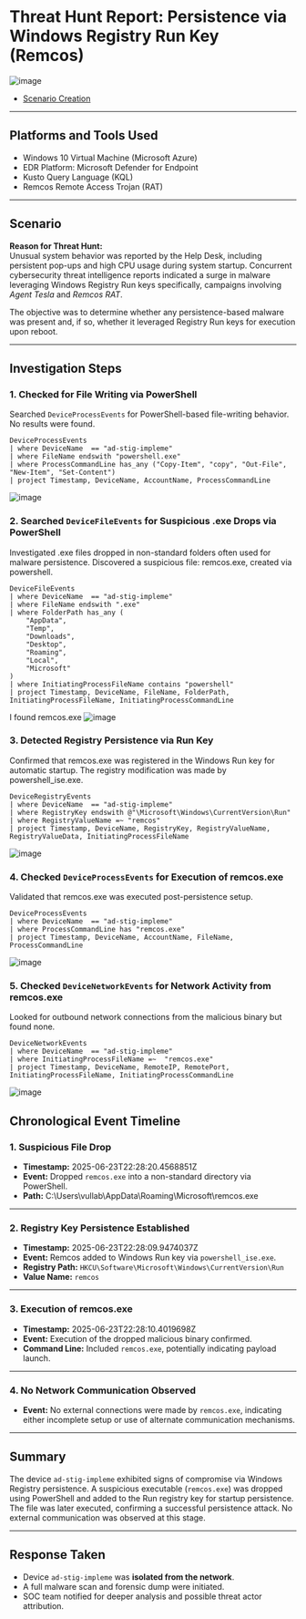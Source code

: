 # Threat Hunt Report: Persistence via Windows Registry Run Key (Remcos)

![image](https://github.com/user-attachments/assets/9d18a0b9-2c4c-4452-aea6-e0f99e176dbb)



- [Scenario Creation](https://github.com/aduragbemioo/Threat-Event-Persistence-via-Windows-Registry-Run-Key-/blob/main/scenario.md)

---

## Platforms and Tools Used

- Windows 10 Virtual Machine (Microsoft Azure)
- EDR Platform: Microsoft Defender for Endpoint
- Kusto Query Language (KQL)
- Remcos Remote Access Trojan (RAT)

---

## Scenario

**Reason for Threat Hunt:**  
Unusual system behavior was reported by the Help Desk, including persistent pop-ups and high CPU usage during system startup. Concurrent cybersecurity threat intelligence reports indicated a surge in malware leveraging Windows Registry Run keys specifically, campaigns involving *Agent Tesla* and *Remcos RAT*.  

The objective was to determine whether any persistence-based malware was present and, if so, whether it leveraged Registry Run keys for execution upon reboot.

---

## Investigation Steps

### 1. Checked for File Writing via PowerShell

Searched `DeviceProcessEvents` for PowerShell-based file-writing behavior. No results were found.

```kql
DeviceProcessEvents
| where DeviceName  == "ad-stig-impleme"
| where FileName endswith "powershell.exe"
| where ProcessCommandLine has_any ("Copy-Item", "copy", "Out-File", "New-Item", "Set-Content")
| project Timestamp, DeviceName, AccountName, ProcessCommandLine
```
![image](https://github.com/user-attachments/assets/a22e0aaf-fc3d-486f-8619-3af9875d6aa9)


### 2. Searched `DeviceFileEvents` for Suspicious .exe Drops via PowerShell

Investigated .exe files dropped in non-standard folders often used for malware persistence. Discovered a suspicious file: remcos.exe, created via powershell.
```kql
DeviceFileEvents
| where DeviceName  == "ad-stig-impleme"
| where FileName endswith ".exe"
| where FolderPath has_any (
    "AppData", 
    "Temp", 
    "Downloads", 
    "Desktop", 
    "Roaming", 
    "Local", 
    "Microsoft"
)
| where InitiatingProcessFileName contains "powershell"
| project Timestamp, DeviceName, FileName, FolderPath, InitiatingProcessFileName, InitiatingProcessCommandLine
```
I found remcos.exe
![image](https://github.com/user-attachments/assets/027b4d51-c919-43ae-8962-39dd51f715b1)

### 3. Detected Registry Persistence via Run Key
Confirmed that remcos.exe was registered in the Windows Run key for automatic startup. The registry modification was made by powershell_ise.exe.
```kql
DeviceRegistryEvents
| where DeviceName  == "ad-stig-impleme"
| where RegistryKey endswith @"\Microsoft\Windows\CurrentVersion\Run"
| where RegistryValueName =~ "remcos"
| project Timestamp, DeviceName, RegistryKey, RegistryValueName, RegistryValueData, InitiatingProcessFileName
```
![image](https://github.com/user-attachments/assets/37c8b5c5-88af-4bff-a017-14ac57b1f9c4)

### 4. Checked `DeviceProcessEvents` for Execution of remcos.exe
Validated that remcos.exe was executed post-persistence setup.

```kql
DeviceProcessEvents
| where DeviceName  == "ad-stig-impleme"
| where ProcessCommandLine has "remcos.exe"
| project Timestamp, DeviceName, AccountName, FileName, ProcessCommandLine

```

![image](https://github.com/user-attachments/assets/0c0c6dae-dd86-4fb5-a62a-85fe1d2a43f7)

### 5. Checked `DeviceNetworkEvents` for Network Activity from remcos.exe
Looked for outbound network connections from the malicious binary but found none.
```kql
DeviceNetworkEvents
| where DeviceName  == "ad-stig-impleme"
| where InitiatingProcessFileName =~  "remcos.exe"
| project Timestamp, DeviceName, RemoteIP, RemotePort, InitiatingProcessFileName, InitiatingProcessCommandLine

```
![image](https://github.com/user-attachments/assets/6352932a-afc2-4ca9-81e3-f815167904ea)


## Chronological Event Timeline

### 1. Suspicious File Drop

- **Timestamp:** 2025-06-23T22:28:20.4568851Z 
- **Event:** Dropped `remcos.exe` into a non-standard directory via PowerShell.  
- **Path:** C:\Users\vullab\AppData\Roaming\Microsoft\remcos.exe

---

### 2. Registry Key Persistence Established

- **Timestamp:** 2025-06-23T22:28:09.9474037Z  
- **Event:** Remcos added to Windows Run key via `powershell_ise.exe`.  
- **Registry Path:** `HKCU\Software\Microsoft\Windows\CurrentVersion\Run`  
- **Value Name:** `remcos`  

---

### 3. Execution of remcos.exe

- **Timestamp:** 2025-06-23T22:28:10.4019698Z  
- **Event:** Execution of the dropped malicious binary confirmed.  
- **Command Line:** Included `remcos.exe`, potentially indicating payload launch.  

---

### 4. No Network Communication Observed

- **Event:** No external connections were made by `remcos.exe`, indicating either incomplete setup or use of alternate communication mechanisms.  

---

## Summary

The device `ad-stig-impleme` exhibited signs of compromise via Windows Registry persistence. A suspicious executable (`remcos.exe`) was dropped using PowerShell and added to the Run registry key for startup persistence. The file was later executed, confirming a successful persistence attack. No external communication was observed at this stage.

---

## Response Taken

- Device `ad-stig-impleme` was **isolated from the network**.  
- A full malware scan and forensic dump were initiated.  
- SOC team notified for deeper analysis and possible threat actor attribution.
